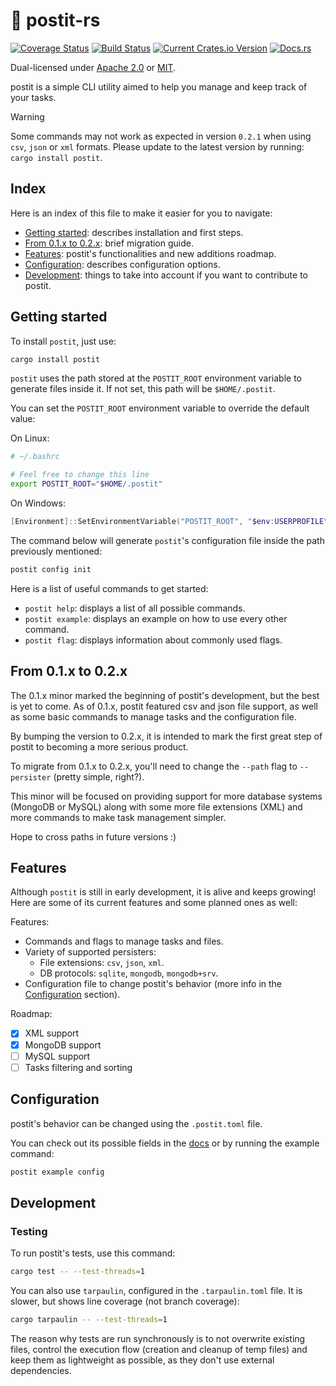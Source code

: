 # 📝 postit-rs

[![Coverage Status](https://coveralls.io/repos/github/keruDev/postit-rs/badge.svg?branch=master)](https://coveralls.io/github/keruDev/postit-rs?branch=master)
[![Build Status](https://github.com/keruDev/postit-rs/workflows/CI/badge.svg)](https://github.com/keruDev/postit-rs/actions)
[![Current Crates.io Version](https://img.shields.io/crates/v/postit.svg)](https://crates.io/crates/postit)
[![Docs.rs](https://img.shields.io/badge/postit-blue.svg?label=docs.rs)](https://docs.rs/postit/latest/postit/)

Dual-licensed under [Apache 2.0](LICENSE-APACHE) or [MIT](LICENSE-MIT).

postit is a simple CLI utility aimed to help you manage and keep track of your tasks.

> [!WARNING]
> Some commands may not work as expected in version `0.2.1` when using `csv`, `json` or `xml` formats.
> Please update to the latest version by running: `cargo install postit`.

## Index

Here is an index of this file to make it easier for you to navigate:

- [Getting started](#getting-started): describes installation and first steps.
- [From 0.1.x to 0.2.x](#from-01x-to-02x): brief migration guide.
- [Features](#features): postit's functionalities and new additions roadmap. 
- [Configuration](#configuration): describes configuration options.
- [Development](#development): things to take into account if you want to contribute to postit.

## Getting started

To install `postit`, just use:

```sh
cargo install postit
```

`postit` uses the path stored at the `POSTIT_ROOT` environment variable to
generate files inside it. If not set, this path will be `$HOME/.postit`.

You can set the `POSTIT_ROOT` environment variable to override the default value:

On Linux:

```sh
# ~/.bashrc

# Feel free to change this line
export POSTIT_ROOT="$HOME/.postit"
```  

On Windows:

```ps1
[Environment]::SetEnvironmentVariable("POSTIT_ROOT", "$env:USERPROFILE\.postit", "User")
```

The command below will generate `postit`'s configuration file inside the path
previously mentioned:

```sh
postit config init
```

Here is a list of useful commands to get started:
- `postit help`: displays a list of all possible commands.
- `postit example`: displays an example on how to use every other command.
- `postit flag`: displays information about commonly used flags.

## From 0.1.x to 0.2.x

The 0.1.x minor marked the beginning of postit's development, but the best is
yet to come. As of 0.1.x, postit featured csv and json file support, as well
as some basic commands to manage tasks and the configuration file.

By bumping the version to 0.2.x, it is intended to mark the first great step
of postit to becoming a more serious product.

To migrate from 0.1.x to 0.2.x, you'll need to change the `--path` flag to 
`--persister` (pretty simple, right?).

This minor will be focused on providing support for more database systems
(MongoDB or MySQL) along with some more file extensions (XML) and more commands
to make task management simpler.

Hope to cross paths in future versions :)

## Features

Although `postit` is still in early development, it is alive and keeps growing!
Here are some of its current features and some planned ones as well: 

Features:
- Commands and flags to manage tasks and files.
- Variety of supported persisters:
  - File extensions: `csv`, `json`, `xml`.
  - DB protocols: `sqlite`, `mongodb`, `mongodb+srv`.
- Configuration file to change postit's behavior (more info in the [Configuration](#configuration) section).

Roadmap:
- [x] XML support
- [x] MongoDB support
- [ ] MySQL support
- [ ] Tasks filtering and sorting

## Configuration

postit's behavior can be changed using the `.postit.toml` file.

You can check out its possible fields in the [docs](https://docs.rs/postit/latest/postit/struct.Config.html) or by running the example command:

```sh
postit example config
```

## Development

### Testing

To run postit's tests, use this command:
```sh
cargo test -- --test-threads=1
```

You can also use `tarpaulin`, configured in the `.tarpaulin.toml` file.
It is slower, but shows line coverage (not branch coverage):
```sh
cargo tarpaulin -- --test-threads=1
```

The reason why tests are run synchronously is to not overwrite existing files,
control the execution flow (creation and cleanup of temp files) and keep them
as lightweight as possible, as they don't use external dependencies.
